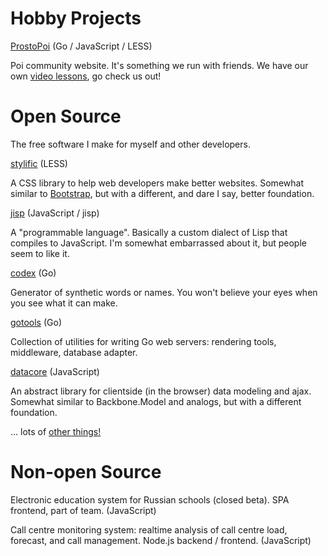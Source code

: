 # Hobby Projects

[ProstoPoi](http://prostopoi.ru) <span class="fade">(Go / JavaScript / LESS)</span>

Poi community website. It's something we run with friends. We have our own
[video lessons](http://prostopoi.ru/how/spinning/forward), go check us out!

# Open Source

The free software I make for myself and other developers.

[stylific](http://mitranim.com/stylific/) <span class="fade">(LESS)</span>

A CSS library to help web developers make better websites. Somewhat similar to
[Bootstrap](http://getbootstrap.com), but with a different, and dare I say,
better foundation.

[jisp](http://jisp.io) <span class="fade">(JavaScript / jisp)</span>

A "programmable language". Basically a custom dialect of Lisp that compiles to
JavaScript. I'm somewhat embarrassed about it, but people seem to like it.

[codex](https://github.com/Mitranim/codex) <span class="fade">(Go)</span>

Generator of synthetic words or names. You won't believe your eyes when you see
what it can make.

[gotools](https://github.com/Mitranim/gotools) <span class="fade">(Go)</span>

Collection of utilities for writing Go web servers: rendering tools, middleware,
database adapter.

[datacore](https://github.com/Mitranim/datacore) <span class="fade">(JavaScript)</span>

An abstract library for clientside (in the browser) data modeling and ajax.
Somewhat similar to Backbone.Model and analogs, but with a different foundation.

... lots of [other things!](https://github.com/Mitranim?tab=repositories)

# Non-open Source

Electronic education system for Russian schools (closed beta). SPA frontend,
part of team. <span class="fade">(JavaScript)</span>

Call centre monitoring system: realtime analysis of call centre load, forecast,
and call management. Node.js backend / frontend. <span class="fade">(JavaScript)</span>
